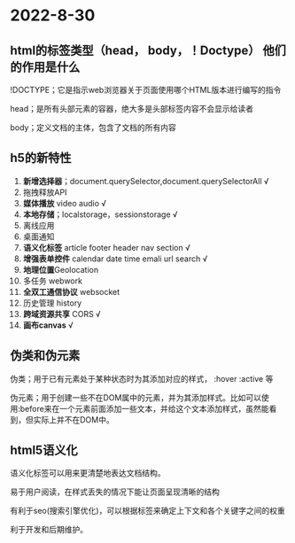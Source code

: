 # 2022-8-30

## html的标签类型（head， body，！Doctype） 他们的作用是什么

!DOCTYPE；它是指示web浏览器关于页面使用哪个HTML版本进行编写的指令

head；是所有头部元素的容器，绝大多是头部标签内容不会显示给读者

body；定义文档的主体，包含了文档的所有内容

## h5的新特性

1. **新增选择器**；document.querySelector,document.querySelectorAll           √
2. 拖拽释放API
3. **媒体播放** video audio                                                          √
4. **本地存储**；localstorage，sessionstorage                        √
5. 离线应用
6. 桌面通知
7. **语义化标签** article footer header nav section                  √
8. **增强表单控件** calendar date time emali url search          √
9. **地理位置**Geolocation                                                          
10. 多任务 webwork
11. **全双工通信协议** websocket
12. 历史管理 history
13. **跨域资源共享** CORS                                                             √
14. **画布canvas**                                                                             √

## 伪类和伪元素

伪类；用于已有元素处于某种状态时为其添加对应的样式， :hover :active 等

伪元素；用于创建一些不在DOM属中的元素，并为其添加样式。比如可以使用:before来在一个元素前面添加一些文本，并给这个文本添加样式，虽然能看到，但实际上并不在DOM中。

## html5语义化

语义化标签可以用来更清楚地表达文档结构。

易于用户阅读，在样式丢失的情况下能让页面呈现清晰的结构

有利于seo(搜索引擎优化)，可以根据标签来确定上下文和各个关键字之间的权重

利于开发和后期维护。

